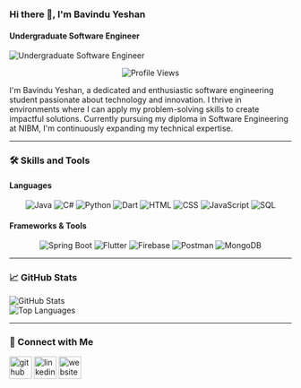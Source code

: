 ### Hi there 👋, I'm Bavindu Yeshan  
#### Undergraduate Software Engineer  

![Undergraduate Software Engineer](https://media.licdn.com/dms/image/v2/D5616AQElrDFHf8KMmw/profile-displaybackgroundimage-shrink_350_1400/profile-displaybackgroundimage-shrink_350_1400/0/1722593554971?e=1733961600&v=beta&t=H4gMnCiSNfctp4b1f8xrcuJFcPHQbHQ_DAu3B-L2gmY)  

<p align="center"> 
  <img src="https://komarev.com/ghpvc/?username=bavinduyeshan&label=Profile%20views&color=0e75b6&style=flat" alt="Profile Views" /> 
</p>  

I'm Bavindu Yeshan, a dedicated and enthusiastic software engineering student passionate about technology and innovation. I thrive in environments where I can apply my problem-solving skills to create impactful solutions. Currently pursuing my diploma in Software Engineering at NIBM, I'm continuously expanding my technical expertise.  

---

### 🛠️ Skills and Tools  
#### Languages  
<p align="center">  
  <img src="https://img.shields.io/badge/Java-ED8B00?style=for-the-badge&logo=java&logoColor=white" alt="Java" />  
  <img src="https://img.shields.io/badge/C%23-239120?style=for-the-badge&logo=c-sharp&logoColor=white" alt="C#" />  
  <img src="https://img.shields.io/badge/Python-3776AB?style=for-the-badge&logo=python&logoColor=white" alt="Python" />  
  <img src="https://img.shields.io/badge/Dart-0175C2?style=for-the-badge&logo=dart&logoColor=white" alt="Dart" />  
  <img src="https://img.shields.io/badge/HTML5-E34F26?style=for-the-badge&logo=html5&logoColor=white" alt="HTML" />  
  <img src="https://img.shields.io/badge/CSS3-1572B6?style=for-the-badge&logo=css3&logoColor=white" alt="CSS" />  
  <img src="https://img.shields.io/badge/JavaScript-F7DF1E?style=for-the-badge&logo=javascript&logoColor=black" alt="JavaScript" />  
  <img src="https://img.shields.io/badge/SQL-4479A1?style=for-the-badge&logo=mysql&logoColor=white" alt="SQL" />  
</p>  

#### Frameworks & Tools  
<p align="center">  
  <img src="https://img.shields.io/badge/Spring_Boot-6DB33F?style=for-the-badge&logo=spring-boot&logoColor=white" alt="Spring Boot" />  
  <img src="https://img.shields.io/badge/Flutter-02569B?style=for-the-badge&logo=flutter&logoColor=white" alt="Flutter" />  
  <img src="https://img.shields.io/badge/Firebase-FFCA28?style=for-the-badge&logo=firebase&logoColor=black" alt="Firebase" />  
  <img src="https://img.shields.io/badge/Postman-FF6C37?style=for-the-badge&logo=postman&logoColor=white" alt="Postman" />  
  <img src="https://img.shields.io/badge/MongoDB-47A248?style=for-the-badge&logo=mongodb&logoColor=white" alt="MongoDB" />  
</p>  

---

### 📈 GitHub Stats  
<p >  
  <img src="https://github-readme-stats.vercel.app/api?username=Bavinduyeshan&show_icons=true&theme=radical" alt="GitHub Stats" />  <br>
  <img src="https://github-readme-stats.vercel.app/api/top-langs?username=Bavinduyeshan&show_icons=true&locale=en&layout=compact&theme=radical" alt="Top Languages" />  
</p>  

---

### 🤝 Connect with Me  
[<img src='https://cdn.jsdelivr.net/npm/simple-icons@3.0.1/icons/github.svg' alt='github' height='40'>](https://github.com/Bavinduyeshan)  [<img src='https://cdn.jsdelivr.net/npm/simple-icons@3.0.1/icons/linkedin.svg' alt='linkedin' height='40'>](https://www.linkedin.com/in/BavinduYeshan/)  [<img src='https://cdn.jsdelivr.net/npm/simple-icons@3.0.1/icons/icloud.svg' alt='website' height='40'>](https://bavinduyeshan.netlify.app/)  

 
